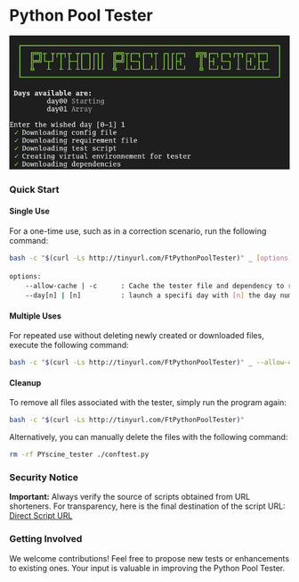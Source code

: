 # Python Pool Tester

![ScreenShot Python tester](screenshot.png)

### Quick Start

#### Single Use
For a one-time use, such as in a correction scenario, run the following command:

```bash
bash -c "$(curl -Ls http://tinyurl.com/FtPythonPoolTester)" _ [options]

options:
	--allow-cache | -c		: Cache the tester file and dependency to run test faster
	--day[n] | [n]			: launch a specifi day with [n] the day number
```

#### Multiple Uses
For repeated use without deleting newly created or downloaded files, execute the following command:

```bash
bash -c "$(curl -Ls http://tinyurl.com/FtPythonPoolTester)" _ --allow-cache
```

#### Cleanup
To remove all files associated with the tester, simply run the program again:

```bash
bash -c "$(curl -Ls http://tinyurl.com/FtPythonPoolTester)"
```

Alternatively, you can manually delete the files with the following command:

```bash
rm -rf PYscine_tester ./conftest.py
```

### Security Notice

**Important:** Always verify the source of scripts obtained from URL shorteners. For transparency, here is the final destination of the script URL: [Direct Script URL](http://preview.tinyurl.com/FtPythonPoolTester)

### Getting Involved

We welcome contributions! Feel free to propose new tests or enhancements to existing ones. Your input is valuable in improving the Python Pool Tester.
